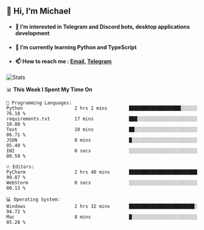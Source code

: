 ## 👋 Hi, I’m Michael
- #### 👀 I’m interested in Telegram and Discord bots, desktop applications development
- #### 🌱 I’m currently learning Python and TypeScript
- #### 📫 How to reach me : [Email](mailto:misha@kurapov.ru), [Telegram](https://t.me/mkurapov)

![Stats](https://github-readme-stats.vercel.app/api?username=krpff&show_icons=true&theme=github_dark&hide_border=true&hide=issues&count_private=true&layout=compact)


<!--START_SECTION:waka-->
📊 **This Week I Spent My Time On** 

```text
💬 Programming Languages: 
Python                   2 hrs 2 mins        ███████████████████░░░░░░   76.18 % 
requirements.txt         17 mins             ███░░░░░░░░░░░░░░░░░░░░░░   10.88 % 
Text                     10 mins             ██░░░░░░░░░░░░░░░░░░░░░░░   06.71 % 
JSON                     8 mins              █░░░░░░░░░░░░░░░░░░░░░░░░   05.40 % 
INI                      0 secs              ░░░░░░░░░░░░░░░░░░░░░░░░░   00.59 % 

🔥 Editors: 
PyCharm                  2 hrs 40 mins       █████████████████████████   99.87 % 
WebStorm                 0 secs              ░░░░░░░░░░░░░░░░░░░░░░░░░   00.13 % 

💻 Operating System: 
Windows                  2 hrs 32 mins       ████████████████████████░   94.72 % 
Mac                      8 mins              █░░░░░░░░░░░░░░░░░░░░░░░░   05.28 % 
```


<!--END_SECTION:waka-->
